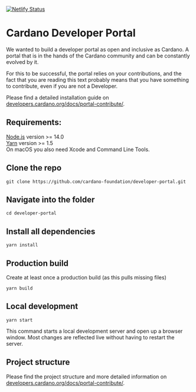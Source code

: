 [![Netlify Status](https://api.netlify.com/api/v1/badges/8d3fae14-1136-4a30-8224-f5602a5a2360/deploy-status)](https://app.netlify.com/sites/staging-dev-portal/deploys)

# Cardano Developer Portal

We wanted to build a developer portal as open and inclusive as Cardano. A portal that is in the hands of the Cardano community and can be constantly evolved by it.

For this to be successful, the portal relies on your contributions, and the fact that you are reading this text probably means that you have something to contribute, even if you are not a Developer.

Please find a detailed installation guide on [developers.cardano.org/docs/portal-contribute/](https://developers.cardano.org/docs/portal-contribute#installation). 


## Requirements:  

[Node.js](https://nodejs.org/en/download/) version >= 14.0  
[Yarn](https://yarnpkg.com/en/) version >= 1.5  
On macOS you also need Xcode and Command Line Tools.


## Clone the repo

```console
git clone https://github.com/cardano-foundation/developer-portal.git
```

## Navigate into the folder

```console
cd developer-portal
```

## Install all dependencies

```console
yarn install
```

## Production build 

Create at least once a production build (as this pulls missing files)

```console
yarn build
```

## Local development

```console
yarn start
```

This command starts a local development server and open up a browser window. Most changes are reflected live without having to restart the server.

## Project structure 

Please find the project structure and more detailed information on [developers.cardano.org/docs/portal-contribute/](https://developers.cardano.org/docs/portal-contribute/#project-structure).
